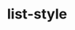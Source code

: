 ---
title: "list-style"
category: css
last_test_date: "2020-04-20"
test_url: "/tests/css-list.html"
test_results_url: "https://app.emailonacid.com/app/acidtest/ifwlqtEsBCU23xVI7NgjBqvJlcJ4c20Akv3aRW3ugRJsP/list"
stats: {
    apple-mail: {
        macos: {
            "12.4":"y"
        },
        ios: {
            "13.4":"y"
        }
    },
    gmail: {
        desktop-webmail: {
            "2020-04":"a #1"
        },
        ios: {
            "2020-04":"a #1"
        },
        android: {
            "2020-04":"a #1"
        },
        mobile-webmail: {
            "2020-04":"a #1"
        }
    },
    orange: {
        desktop-webmail: {
            "2020-04":"y",
            "2021-03":"y"
        },
        ios: {
            "2020-04":"y"
        },
        android: {
            "2020-04":"y"
        }
    },
    outlook: {
        windows: {
            "2003":"y",
            "2007":"a #2",
            "2010":"a #2",
            "2013":"a #2",
            "2016":"a #2",
            "2019":"a #2"
        },
        windows-mail: {
            "2020-04":"a #2"
        },
        macos: {
            "2011":"y",
            "2016":"y"
        },
        outlook-com: {
            "2020-04":"y"
        },
        ios: {
            "2020-04":"y"
        },
        android: {
            "2020-04":"y"
        }
    },
    samsung-email: {
        android: {
            "6.0":"y"
        }
    },
    sfr: {
        desktop-webmail: {
            "2020-04":"y"
        },
        ios: {
            "2020-04":"y"
        },
        android: {
            "2020-04":"y"
        }
    },
    thunderbird: {
        macos: {
            "68.7":"y"
        }
    },
    aol: {
        desktop-webmail: {
            "2020-04":"a #3"
        },
        ios: {
            "2020-04":"a #3"
        },
        android: {
            "2020-04":"a #3"
        }
    },
    yahoo: {
        desktop-webmail: {
            "2020-04":"a #3"
        },
        ios: {
            "2020-04":"a #3"
        },
        android: {
            "2020-04":"a #3"
        }
    },
    protonmail: {
        desktop-webmail: {
            "2020-04":"a #4"
        },
        ios: {
            "2020-04":"y"
        },
        android: {
            "2020-04":"n"
        }
    },
    hey: {
        desktop-webmail: {
            "2020-06":"y"
        }
    },
    mail-ru: {
        desktop-webmail: {
            "2020-10":"y"
        }
    },
    fastmail: {
        desktop-webmail: {
            "2021-07": "y"
        }
    },
    laposte: {
        desktop-webmail: {
            "2021-08": "y"
        }
    },
    gmx: {
        desktop-webmail: {
            "2022-06": "y"
        },
        ios: {
            "2022-06": "y"
        },
        android: {
            "2022-06": "y"
        }
    },
    web-de: {
        desktop-webmail: {
            "2022-06": "y"
        },
        ios: {
            "2022-06": "y"
        },
        android: {
            "2022-06": "y"
        }
    },
    ionos-1and1: {
        desktop-webmail: {
            "2022-06": "y"
        },
        android: {
            "2022-06": "y"
        }
    }
        
}
notes: "Tests and support are based on the CSS Level 2 specification. `<custom-ident>`, `symbols()` and `<string>` values are not tested here."
notes_by_num: {
    "1": "`list-style-image` values are not supported. The entire `list-style` property is removed if present.",
    "2": "Only `list-style-type` values are supported.",
    "3": "`list-style-image` values are not supported but the rest of the `list-style` property is kept.",
    "4": "`url()` is transformed into `proton-url()` for `list-style-type` values, invalidating the entire property."
}
links: {
    "Can I use: list-style":"https://caniuse.com/#feat=mdn-css_properties_list-style",
    "MDN: list-style":"https://developer.mozilla.org/en-US/docs/Web/CSS/list-style"
}
---